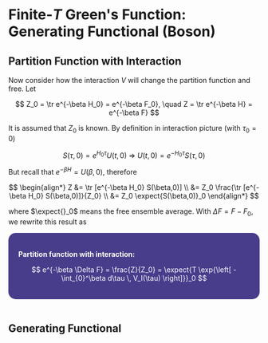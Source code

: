 <style>
    .katex {
        font-size: 1.1em;
    }
    .remark {
        border-radius: 15px;
        padding: 20px;
        background-color: SeaGreen;
        color: White;
    }
    .result {
        border-radius: 15px;
        padding: 20px;
        background-color: DarkSlateBlue;
        color: White;
    }
</style>

# Finite-*T* Green's Function: <br>Generating Functional (Boson)

## Partition Function with Interaction

Now consider how the interaction $V$ will change the partition function and free. Let

$$
Z_0 = \tr e^{-\beta H_0} = e^{-\beta F_0}, \quad
Z = \tr e^{-\beta H} = e^{-\beta F}
$$

It is assumed that $Z_0$ is known. By definition in interaction picture (with $\tau_0 = 0$)

$$
S(\tau,0) = e^{H_0 \tau} U(t, 0)
\ \Rightarrow \ 
U(t, 0) = e^{-H_0 \tau} S(\tau,0)
$$

But recall that $e^{-\beta H} = U(\beta,0)$, therefore

$$
\begin{align*}
    Z &= \tr [e^{-\beta H_0} S(\beta,0)]
    \\
    &= Z_0 \frac{\tr [e^{-\beta H_0} S(\beta,0)]}{Z_0}
    \\
    &= Z_0 \expect{S(\beta,0)}_0
\end{align*}
$$

where $\expect{}_0$ means the free ensemble average. With $\Delta F = F - F_0$, we rewrite this result as

<div class="result">

**Partition function with interaction:**

$$
e^{-\beta \Delta F} = \frac{Z}{Z_0}
= \expect{T \exp{\left[
    - \int_{0}^\beta d\tau \, V_I(\tau)
\right]}}_0
$$

</div><br>

## Generating Functional


